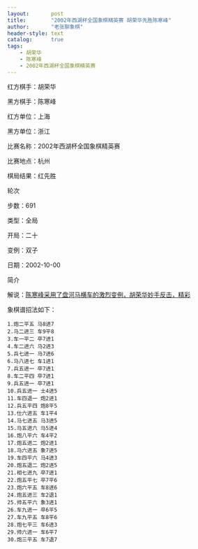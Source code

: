 ```yaml
---
layout:       post
title:        "2002年西湖杯全国象棋精英赛 胡荣华先胜陈寒峰"
author:       "老张聊象棋"
header-style: text
catalog:      true
tags:
    - 胡荣华
    - 陈寒峰
    - 2002年西湖杯全国象棋精英赛
---
```


红方棋手：胡荣华

黑方棋手：陈寒峰

红方单位：上海

黑方单位：浙江

比赛名称：2002年西湖杯全国象棋精英赛

比赛地点：杭州

棋局结果：红先胜

轮次

步数：691

类型：全局

开局：二十

变例：双子

日期：2002-10-00

简介

解说：[陈寒峰采用了盘河马横车的激烈变例，胡荣华妙手反击，精彩](https://youtu.be/XVB32ugtZUg)

象棋谱招法如下：
```
1.炮二平五 马8进7
2.马二进三 车9平8
3.车一平二 卒7进1
4.车二进六 马2进3
5.兵七进一 马7进6
6.马八进七 车1进1
7.兵五进一 卒7进1
8.车二平四 卒7进1
9.兵五进一 卒7进1
10.兵五进一 士4进5
11.车四退一 炮2进1
12.兵五平四 炮8平5
13.仕六进五 车1平4
14.马七进五 马3进5
15.马五进六 马5进4
16.炮八平六 车4平2
17.炮五进二 炮2进1
18.马六进五 象7进5
19.车四平六 马4进3
20.炮五退二 炮2进5
21.相七进九 卒7进1
22.炮五平七 卒7平6
23.炮六平五 车8进6
24.炮五进三 车2退1
25.帅五平六 象3进1
26.车九进一 卒6平5
27.车九平五 车8平6
28.炮七平三 车6进3
29.帅六进一 车6平7
30.炮三平五 车7退7
```
